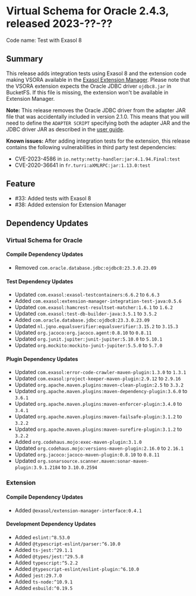 # Virtual Schema for Oracle 2.4.3, released 2023-??-??

Code name: Test with Exasol 8

## Summary

This release adds integration tests using Exasol 8 and the extension code making VSORA available in the [Exasol Extension Manager](https://github.com/exasol/extension-manager). Please note that the VSORA extension expects the Oracle JDBC driver `ojdbc8.jar` in BucketFS. If this file is missing, the extension won't be available in Extension Manager.

**Note:** This release removes the Oracle JDBC driver from the adapter JAR file that was accidentally included in version 2.1.0. This means that you will need to define the `ADAPTER SCRIPT` specifying both the adapter JAR and the JDBC driver JAR as described in the [user guide](../user_guide/oracle_user_guide.md#installing-the-adapter-script).

**Known issues:** After adding integration tests for the extension, this release contains the following vulnerabilities in third party test dependencies:

* CVE-2023-4586 in `io.netty:netty-handler:jar:4.1.94.Final:test`
* CVE-2020-36641 in `fr.turri:aXMLRPC:jar:1.13.0:test`

## Feature

* #33: Added tests with Exasol 8
* #38: Added extension for Extension Manager

## Dependency Updates

### Virtual Schema for Oracle

#### Compile Dependency Updates

* Removed `com.oracle.database.jdbc:ojdbc8:23.3.0.23.09`

#### Test Dependency Updates

* Updated `com.exasol:exasol-testcontainers:6.6.2` to `6.6.3`
* Added `com.exasol:extension-manager-integration-test-java:0.5.6`
* Updated `com.exasol:hamcrest-resultset-matcher:1.6.1` to `1.6.2`
* Updated `com.exasol:test-db-builder-java:3.5.1` to `3.5.2`
* Added `com.oracle.database.jdbc:ojdbc8:23.3.0.23.09`
* Updated `nl.jqno.equalsverifier:equalsverifier:3.15.2` to `3.15.3`
* Updated `org.jacoco:org.jacoco.agent:0.8.10` to `0.8.11`
* Updated `org.junit.jupiter:junit-jupiter:5.10.0` to `5.10.1`
* Updated `org.mockito:mockito-junit-jupiter:5.5.0` to `5.7.0`

#### Plugin Dependency Updates

* Updated `com.exasol:error-code-crawler-maven-plugin:1.3.0` to `1.3.1`
* Updated `com.exasol:project-keeper-maven-plugin:2.9.12` to `2.9.16`
* Updated `org.apache.maven.plugins:maven-clean-plugin:2.5` to `3.3.2`
* Updated `org.apache.maven.plugins:maven-dependency-plugin:3.6.0` to `3.6.1`
* Updated `org.apache.maven.plugins:maven-enforcer-plugin:3.4.0` to `3.4.1`
* Updated `org.apache.maven.plugins:maven-failsafe-plugin:3.1.2` to `3.2.2`
* Updated `org.apache.maven.plugins:maven-surefire-plugin:3.1.2` to `3.2.2`
* Added `org.codehaus.mojo:exec-maven-plugin:3.1.0`
* Updated `org.codehaus.mojo:versions-maven-plugin:2.16.0` to `2.16.1`
* Updated `org.jacoco:jacoco-maven-plugin:0.8.10` to `0.8.11`
* Updated `org.sonarsource.scanner.maven:sonar-maven-plugin:3.9.1.2184` to `3.10.0.2594`

### Extension

#### Compile Dependency Updates

* Added `@exasol/extension-manager-interface:0.4.1`

#### Development Dependency Updates

* Added `eslint:^8.53.0`
* Added `@typescript-eslint/parser:^6.10.0`
* Added `ts-jest:^29.1.1`
* Added `@types/jest:^29.5.8`
* Added `typescript:^5.2.2`
* Added `@typescript-eslint/eslint-plugin:^6.10.0`
* Added `jest:29.7.0`
* Added `ts-node:^10.9.1`
* Added `esbuild:^0.19.5`

